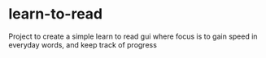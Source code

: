 learn-to-read
=============

Project to create a simple learn to read gui where focus is to gain speed in everyday words, and keep track of progress